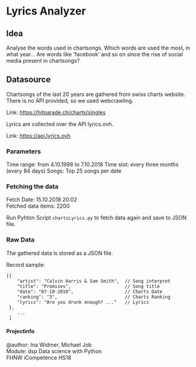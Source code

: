 # Lyrics Analyzer
## Idea
Analyse the words used in chartsongs.
Which words are used the most, in what year...
Are words like 'facebook' and so on since the rise of social media present in chartsongs?

## Datasource
Chartsongs of the last 20 years are gathered from swiss charts website. There is no API provided, so we used webcrawling.

Link: https://hitparade.ch/charts/singles

Lyrics are collected over the API lyrics.ovh.  

Link: https://api.lyrics.ovh

### Parameters  
Time range: from 4.10.1998 to 7.10.2018
Time slot: every three months (every 84 days)
Songs: Top 25 songs per date

### Fetching the data
Fetch Date: 15.10.2018 20:02  
Fetched data items: 2200  
  
Run Pyhton Script ```chartsLyrics.py``` to fetch data again and save to JSON file.

### Raw Data
The gathered data is stored as a JSON file.  

Record sample:
```
[{   
    "artist": "Calvin Harris & Sam Smith",  // Song interpret
    "title": "Promises",                    // Song title
    "date": "07-10-2018",                   // Charts Date
    "ranking": "3",                         // Charts Ranking
    "lyrics": "Are you drunk enough? ..."   // Lyrics
 }, 
    ...
 ]
```  

#### Projectinfo
@author: Ina Widmer, Michael Job  
Module: dsp Data science with Python  
FHNW iCompetence HS18

